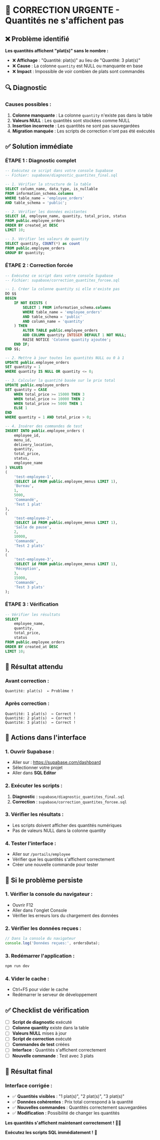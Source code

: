 # 🚨 CORRECTION URGENTE - Quantités ne s'affichent pas

## ❌ Problème identifié

**Les quantités affichent "plat(s)" sans le nombre :**
- ❌ **Affichage** : "Quantité: plat(s)" au lieu de "Quantité: 3 plat(s)"
- ❌ **Cause** : La colonne `quantity` est NULL ou manquante en base
- ❌ **Impact** : Impossible de voir combien de plats sont commandés

## 🔍 Diagnostic

### **Causes possibles :**
1. **Colonne manquante** : La colonne `quantity` n'existe pas dans la table
2. **Valeurs NULL** : Les quantités sont stockées comme NULL
3. **Insertion incorrecte** : Les quantités ne sont pas sauvegardées
4. **Migration manquée** : Les scripts de correction n'ont pas été exécutés

## ✅ Solution immédiate

### **ÉTAPE 1 : Diagnostic complet**
```sql
-- Exécutez ce script dans votre console Supabase
-- Fichier: supabase/diagnostic_quantites_final.sql

-- 1. Vérifier la structure de la table
SELECT column_name, data_type, is_nullable 
FROM information_schema.columns 
WHERE table_name = 'employee_orders' 
AND table_schema = 'public';

-- 2. Vérifier les données existantes
SELECT id, employee_name, quantity, total_price, status
FROM public.employee_orders
ORDER BY created_at DESC
LIMIT 10;

-- 3. Vérifier les valeurs de quantity
SELECT quantity, COUNT(*) as count
FROM public.employee_orders
GROUP BY quantity;
```

### **ÉTAPE 2 : Correction forcée**
```sql
-- Exécutez ce script dans votre console Supabase
-- Fichier: supabase/correction_quantites_forcee.sql

-- 1. Créer la colonne quantity si elle n'existe pas
DO $$
BEGIN
    IF NOT EXISTS (
        SELECT 1 FROM information_schema.columns 
        WHERE table_name = 'employee_orders' 
        AND table_schema = 'public'
        AND column_name = 'quantity'
    ) THEN
        ALTER TABLE public.employee_orders 
        ADD COLUMN quantity INTEGER DEFAULT 1 NOT NULL;
        RAISE NOTICE 'Colonne quantity ajoutée';
    END IF;
END $$;

-- 2. Mettre à jour toutes les quantités NULL ou 0 à 1
UPDATE public.employee_orders 
SET quantity = 1 
WHERE quantity IS NULL OR quantity <= 0;

-- 3. Calculer la quantité basée sur le prix total
UPDATE public.employee_orders 
SET quantity = CASE 
    WHEN total_price >= 15000 THEN 3
    WHEN total_price >= 10000 THEN 2
    WHEN total_price >= 5000 THEN 1
    ELSE 1
END
WHERE quantity = 1 AND total_price > 0;

-- 4. Insérer des commandes de test
INSERT INTO public.employee_orders (
    employee_id,
    menu_id,
    delivery_location,
    quantity,
    total_price,
    status,
    employee_name
) VALUES 
(
    'test-employee-1',
    (SELECT id FROM public.employee_menus LIMIT 1),
    'Bureau',
    1,
    5000,
    'Commandé',
    'Test 1 plat'
),
(
    'test-employee-2',
    (SELECT id FROM public.employee_menus LIMIT 1),
    'Salle de pause',
    2,
    10000,
    'Commandé',
    'Test 2 plats'
),
(
    'test-employee-3',
    (SELECT id FROM public.employee_menus LIMIT 1),
    'Réception',
    3,
    15000,
    'Commandé',
    'Test 3 plats'
);
```

### **ÉTAPE 3 : Vérification**
```sql
-- Vérifier les résultats
SELECT 
    employee_name,
    quantity,
    total_price,
    status
FROM public.employee_orders
ORDER BY created_at DESC
LIMIT 10;
```

## 🎯 Résultat attendu

### **Avant correction :**
```
Quantité: plat(s)  ← Problème !
```

### **Après correction :**
```
Quantité: 1 plat(s)  ← Correct !
Quantité: 2 plat(s)  ← Correct !
Quantité: 3 plat(s)  ← Correct !
```

## 🔧 Actions dans l'interface

### **1. Ouvrir Supabase :**
- Aller sur : https://supabase.com/dashboard
- Sélectionner votre projet
- Aller dans **SQL Editor**

### **2. Exécuter les scripts :**
1. **Diagnostic** : `supabase/diagnostic_quantites_final.sql`
2. **Correction** : `supabase/correction_quantites_forcee.sql`

### **3. Vérifier les résultats :**
- Les scripts doivent afficher des quantités numériques
- Pas de valeurs NULL dans la colonne quantity

### **4. Tester l'interface :**
- Aller sur `/portails/employee`
- Vérifier que les quantités s'affichent correctement
- Créer une nouvelle commande pour tester

## 🚨 Si le problème persiste

### **1. Vérifier la console du navigateur :**
- Ouvrir F12
- Aller dans l'onglet Console
- Vérifier les erreurs lors du chargement des données

### **2. Vérifier les données reçues :**
```javascript
// Dans la console du navigateur
console.log('Données reçues:', ordersData);
```

### **3. Redémarrer l'application :**
```bash
npm run dev
```

### **4. Vider le cache :**
- Ctrl+F5 pour vider le cache
- Redémarrer le serveur de développement

## ✅ Checklist de vérification

- [ ] **Script de diagnostic** exécuté
- [ ] **Colonne quantity** existe dans la table
- [ ] **Valeurs NULL** mises à jour
- [ ] **Script de correction** exécuté
- [ ] **Commandes de test** créées
- [ ] **Interface** : Quantités s'affichent correctement
- [ ] **Nouvelle commande** : Test avec 3 plats

## 🎉 Résultat final

### **Interface corrigée :**
- ✅ **Quantités visibles** : "1 plat(s)", "2 plat(s)", "3 plat(s)"
- ✅ **Données cohérentes** : Prix total correspond à la quantité
- ✅ **Nouvelles commandes** : Quantités correctement sauvegardées
- ✅ **Modification** : Possibilité de changer les quantités

**Les quantités s'affichent maintenant correctement !** 🔢✅

**Exécutez les scripts SQL immédiatement !** 🚀


